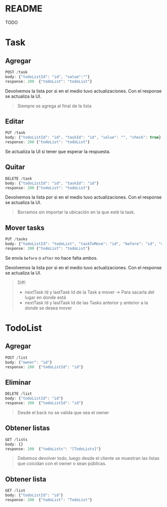 # README
TODO


# Task

## Agregar
``` Javascript
POST /task
body: {"todoListId": "id", "value":""}
response: 200  {"todoList": "todoList"}
```
Devolvemos la lista por si en el medio tuvo actualizaciones. Con el response se actualiza la UI.
> Siempre se agrega al final de la lista

## Editar
``` Javascript
PUT /task
body: {"todoListId": "id", "taskId": "id", "value": "", "check": true}
response: 200 {"todoList": "todoList"}
```
Se actualiza la UI si tener que esperar la respuesta.


## Quitar
``` Javascript
DELETE /task
body: {"todoListId": "id", "taskId": "id"}
response: 200 {"todoList": "todoList"}
```
Devolvemos la lista por si en el medio tuvo actualizaciones. Con el response se actualiza la UI.
> Borramos sin importar la ubicación en la que esté la task.


## Mover tasks
``` Javascript
PUT /tasks
body: {"todoListId": "todoList", "taskToMove": "id", "before": "id", "after": "id"}
response: 200 {"todoList": "todoList"}
```
Se envía `before` o `after` no hace falta ambos.

Devolvemos la lista por si en el medio tuvo actualizaciones. Con el response se actualiza la UI.

> Diff:
> - nextTask Id y lastTask Id de la Task a mover -> Para sacarla del lugar en donde está
> - nextTask Id y lastTask Id de las Tasks anterior y anterior a la donde se desea mover

# TodoList

## Agregar
``` Javascript
POST /list
body: {"owner": "id"}
response: 200  {"todoListId": "id"}
```

## Eliminar
``` Javascript
DELETE /list
body: {"todoListId": "id"}
response: 200  {"todoListId": "id"}
```
> Desde el back no se valida que sea el owner

## Obtener listas
``` Javascript
GET /lists
body: {}
response: 200  {"todoLists": "[TodoLists]"}
```
> Debemos devolver todo, luego desde el cliente se muestran
> las listas que coicidan con el owner o sean públicas.


## Obtener lista
``` Javascript
GET /list
body: {"todoListId": "id"}
response: 200  {"todoList": "TodoList"}
```
